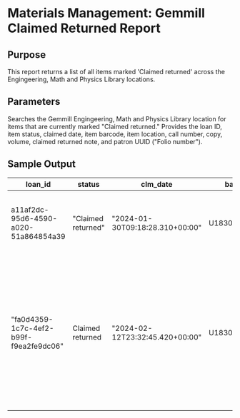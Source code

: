 # Materials Management: Gemmill Claimed Returned Report

## Purpose
This report returns a list of all items marked 'Claimed returned' across the Engingeering, Math and Physics Library locations.
## Parameters
Searches the Gemmill Engingeering, Math and Physics Library location for items that are currently marked "Claimed returned." Provides the loan ID, item status, claimed date, item barcode, item location, call number, copy, volume, claimed returned note, and patron UUID ("Folio number").
## Sample Output
| loan_id                                | status              | clm_date                        | barcode       | location                            | call_num           | cpy | vol | clm_note                                                                                                                            | pat_uuid             |   |   |
|----------------------------------------|---------------------|---------------------------------|---------------|-------------------------------------|--------------------|-----|-----|-------------------------------------------------------------------------------------------------------------------------------------|----------------------|---|---|
| a11af2dc-95d6-4590-a020-51a864854a39   | "Claimed  returned" | "2024-01-30T09:18:28.310+00:00" | U183012710564 | Engineering, Math, Physics Stacks   | QC175.4 .D58 1991  | 1   |     | Patron claims to have   returned the item in Fall 2023                                                                              | patron uuid redacted |   |   |
| "fa0d4359-1c7c-4ef2-b99f-f9ea2fe9dc06" | Claimed returned    | "2024-02-12T23:32:45.420+00:00" | U183034142135 | "Engineering, Math, Physics Stacks" | QC174.12 .D34 2001 | "1" | ""  | "Patron emailed 2/12/24 claiming that they returned them to the drop off location outside of the Math Building last semester. -ADS" | patron uuid redacted |   |   |
